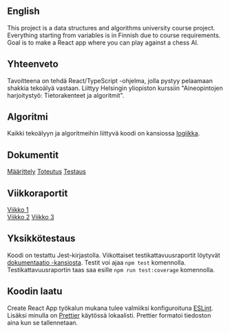 ## English

This project is a data structures and algorithms university course project. Everything starting from variables is in Finnish due to course requirements. Goal is to make a React app where you can play against a chess AI.

## Yhteenveto

Tavoitteena on tehdä React/TypeScript -ohjelma, jolla pystyy pelaamaan shakkia tekoälyä vastaan. Liittyy Helsingin yliopiston kurssiin "Aineopintojen harjoitystyö: Tietorakenteet ja algoritmit".

## Algoritmi

Kaikki tekoälyyn ja algoritmeihin liittyvä koodi on kansiossa [logiikka](https://github.com/Sendouc/tshakki-ai/tree/master/src/logiikka).

## Dokumentit

[Määrittely](https://github.com/Sendouc/tshakki-ai/blob/master/dokumentaatio/m%C3%A4%C3%A4rittely.md)
[Toteutus](https://github.com/Sendouc/tshakki-ai/blob/master/dokumentaatio/toteutus.md)
[Testaus](https://github.com/Sendouc/tshakki-ai/blob/master/dokumentaatio/testaus.md)

## Viikkoraportit

[Viikko 1](https://github.com/Sendouc/tshakki-ai/blob/master/dokumentaatio/viikkoraportti_1.md)  
[Viikko 2](https://github.com/Sendouc/tshakki-ai/blob/master/dokumentaatio/viikkoraportti_2.md)
[Viikko 3](https://github.com/Sendouc/tshakki-ai/blob/master/dokumentaatio/viikkoraportti_3.md)

## Yksikkötestaus

Koodi on testattu Jest-kirjastolla. Viikottaiset testikattavuusraportit löytyvät [dokumentaatio -kansiosta](https://github.com/Sendouc/tshakki-ai/blob/master/dokumentaatio). Testit voi ajaa `npm test` komennolla. Testikattavuusraportin taas saa esille `npm run test:coverage` komennolla.

## Koodin laatu

Create React App työkalun mukana tulee valmiiksi konfiguroituna [ESLint](https://github.com/facebook/create-react-app#philosophy). Lisäksi minulla on [Prettier](https://prettier.io/) käytössä lokaalisti. Prettier formatoi tiedoston aina kun se tallennetaan.

